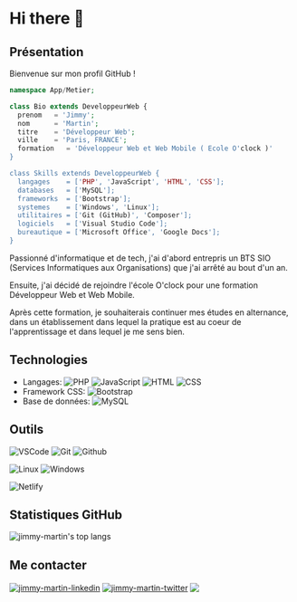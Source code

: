 # Hi there 👋

<!--
**jimmy-martin/jimmy-martin** is a ✨ _special_ ✨ repository because its `README.md` (this file) appears on your GitHub profile.

Here are some ideas to get you started:

- 🔭 I’m currently working on ...
- 🌱 I’m currently learning ...
- 👯 I’m looking to collaborate on ...
- 🤔 I’m looking for help with ...
- 💬 Ask me about ...
- 📫 How to reach me: ...
- 😄 Pronouns: ...
- ⚡ Fun fact: ...
-->

## Présentation

Bienvenue sur mon profil GitHub !

```php
namespace App/Metier;

class Bio extends DeveloppeurWeb {
  prenom   = 'Jimmy';
  nom      = 'Martin';
  titre    = 'Développeur Web';
  ville    = 'Paris, FRANCE';
  formation   = 'Développeur Web et Web Mobile ( Ecole O'clock )'
}

class Skills extends DeveloppeurWeb {
  langages    = ['PHP', 'JavaScript', 'HTML', 'CSS'];
  databases   = ['MySQL'];
  frameworks  = ['Bootstrap'];
  systemes    = ['Windows', 'Linux'];
  utilitaires = ['Git (GitHub)', 'Composer'];
  logiciels   = ['Visual Studio Code'];
  bureautique = ['Microsoft Office', 'Google Docs'];
}
```

Passionné d'informatique et de tech, j'ai d'abord entrepris un BTS SIO (Services Informatiques aux Organisations) que j'ai arrêté au bout d'un an.

Ensuite, j'ai décidé de rejoindre l'école O'clock pour une formation Développeur Web et Web Mobile.

Après cette formation, je souhaiterais continuer mes études en alternance, dans un établissement dans lequel la pratique est au coeur de l'apprentissage et dans lequel je me sens bien.

## Technologies
- Langages: ![PHP](https://img.shields.io/badge/-PHP-777BB4?style=flat&logo=php&logoColor=FFFFFF) ![JavaScript](https://img.shields.io/badge/-JavaScript-F7DF1E?style=flat&logo=javascript&logoColor=000000) ![HTML](https://img.shields.io/badge/-HTML-E34F26?style=flat&logo=html5&logoColor=FFFFFF) ![CSS](https://img.shields.io/badge/-CSS-1572B6?style=flat&logo=css3&logoColor=FFFFFF)
- Framework CSS: ![Bootstrap](https://img.shields.io/badge/-Bootstrap-563D7C?style=flat&logo=bootstrap&logoColor=FFFFFF)
- Base de données: ![MySQL](https://img.shields.io/badge/-MySQL-4479A1?style=flat&logo=mysql&logoColor=FFFFFF)

## Outils

![VSCode](https://img.shields.io/badge/-VSCode-007ACC?style=flat&logo=visual-studio-code&logoColor=FFFFFF)
![Git](https://img.shields.io/badge/-Git-F05032?style=flat&logo=git&logoColor=FFFFFF)
![Github](https://img.shields.io/badge/-Github-181717?style=flat&logo=github&logoColor=FFFFFF)

![Linux](https://img.shields.io/badge/-Linux-FCC624?style=flat&logo=linux&logoColor=FFFFFF)
![Windows](https://img.shields.io/badge/-Windows-0078D6?style=flat&logo=windows&logoColor=FFFFFF)

![Netlify](https://img.shields.io/badge/-Netlify-00C7B7?style=flat&logo=netlify&logoColor=FFFFFF)

## Statistiques GitHub
![jimmy-martin's top langs](https://github-readme-stats.vercel.app/api/top-langs/?username=jimmy-martin&theme=tokyonight)

## Me contacter

<p>
<a href="https://www.linkedin.com/in/jimmy-martin-dev/" target="blank"><img align="center" src="https://img.shields.io/badge/-LinkedIn-039BE5?style=for-the-badge&logo=Linkedin&logoColor=white&link=https://www.linkedin.com/in/jimmy-martin-dev/" alt="jimmy-martin-linkedin"/></a>
<a href="https://twitter.com/jimmydev_" target="blank"><img align="center" src="https://img.shields.io/badge/-Twitter-A7C0FF?style=for-the-badge&logo=Twitter&logoColor=white&link=https://twitter.com/jimmydev_" alt="jimmy-martin-twitter"/></a>
 <a href="mailto:jimmy.martin952@gmail.com" target="blank"><img align="center" src="https://img.shields.io/badge/gmail-D14836?style=for-the-badge&logo=gmail&logoColor=white" /></a>
</p>

